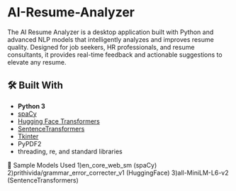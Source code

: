 # AI-Resume-Analyzer
The AI Resume Analyzer is a desktop application built with Python and advanced NLP models that intelligently analyzes and improves resume quality. Designed for job seekers, HR professionals, and resume consultants, it provides real-time feedback and actionable suggestions to elevate any resume.
## 🛠️ Built With
- **Python 3**
- [spaCy](https://spacy.io/)
- [Hugging Face Transformers](https://huggingface.co/)
- [SentenceTransformers](https://www.sbert.net/)
- [Tkinter](https://docs.python.org/3/library/tkinter.html)
- PyPDF2
- threading, re, and standard libraries

🧪 Sample Models Used
    1)en_core_web_sm (spaCy)
    2)prithivida/grammar_error_correcter_v1 (HuggingFace)
    3)all-MiniLM-L6-v2 (SentenceTransformers)
